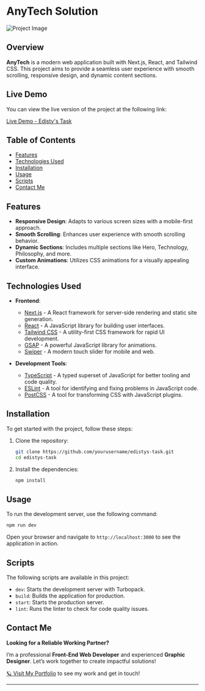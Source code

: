 # AnyTech Solution

![Project Image](https://i.ibb.co.com/C5mX5MzK/Edistys-task.png) 


## Overview

**AnyTech** is a modern web application built with Next.js, React, and Tailwind CSS. This project aims to provide a seamless user experience with smooth scrolling, responsive design, and dynamic content sections.

## Live Demo

You can view the live version of the project at the following link:

[Live Demo - Edisty's Task](https://edistys-task-phi.vercel.app/)

## Table of Contents

- [Features](#features)
- [Technologies Used](#technologies-used)
- [Installation](#installation)
- [Usage](#usage)
- [Scripts](#scripts)
- [Contact Me](#contact-me)

## Features

- **Responsive Design**: Adapts to various screen sizes with a mobile-first approach.
- **Smooth Scrolling**: Enhances user experience with smooth scrolling behavior.
- **Dynamic Sections**: Includes multiple sections like Hero, Technology, Philosophy, and more.
- **Custom Animations**: Utilizes CSS animations for a visually appealing interface.

## Technologies Used

- **Frontend**:
  - [Next.js](https://nextjs.org/) - A React framework for server-side rendering and static site generation.
  - [React](https://reactjs.org/) - A JavaScript library for building user interfaces.
  - [Tailwind CSS](https://tailwindcss.com/) - A utility-first CSS framework for rapid UI development.
  - [GSAP](https://greensock.com/gsap/) - A powerful JavaScript library for animations.
  - [Swiper](https://swiperjs.com/) - A modern touch slider for mobile and web.

- **Development Tools**:
  - [TypeScript](https://www.typescriptlang.org/) - A typed superset of JavaScript for better tooling and code quality.
  - [ESLint](https://eslint.org/) - A tool for identifying and fixing problems in JavaScript code.
  - [PostCSS](https://postcss.org/) - A tool for transforming CSS with JavaScript plugins.

## Installation

To get started with the project, follow these steps:

1. Clone the repository:
   ```bash
   git clone https://github.com/yourusername/edistys-task.git
   cd edistys-task
   ```

2. Install the dependencies:
   ```bash
   npm install
   ```

## Usage

To run the development server, use the following command:
```bash
npm run dev
```
Open your browser and navigate to `http://localhost:3000` to see the application in action.

## Scripts

The following scripts are available in this project:

- `dev`: Starts the development server with Turbopack.
- `build`: Builds the application for production.
- `start`: Starts the production server.
- `lint`: Runs the linter to check for code quality issues.



## Contact Me
 
**Looking for a Reliable Working Partner?**

I’m a professional **Front-End Web Developer** and experienced **Graphic Designer**. Let’s work together to create impactful solutions!

[🪐 Visit My Portfolio](https://jihad-info.vercel.app/) to see my work and get in touch!

---
